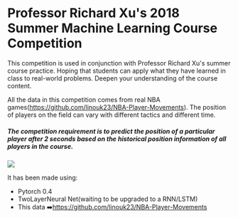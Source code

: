 # Professor Richard Xu's 2018 Summer Machine Learning Course Competition
This competition is used in conjunction with Professor Richard Xu's summer course practice. Hoping that students can apply what they have learned in class to real-world problems. Deepen your understanding of the course content.

All the data in this competition comes from real NBA games(https://github.com/linouk23/NBA-Player-Movements). The position of players on the field can vary with different tactics and different time.

##### The competition requirement is to predict the position of a particular player after 2 seconds based on the historical position information of all players in the course.

![](\spurs.gif)

It has been made using:

- Pytorch 0.4
- TwoLayerNeural Net(waiting to be upgraded to a RNN/LSTM)
- This data :arrow_right:https://github.com/linouk23/NBA-Player-Movements

